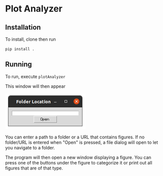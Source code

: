 # Plot Analyzer

## Installation

To install, clone then run
```
pip install .
```

## Running

To run, execute `plotAnalyzer`

This window will then appear

![Folder entry](assets/folder_enter.png)

You can enter a path to a folder or a URL that contains figures. If no folder/URL is entered when "Open" is pressed, a file dialog will open to let you navigate to a folder.

The program will then open a new window displaying a figure. You can press one of the buttons under the figure to categorize it or print out all figures that are of that type. 